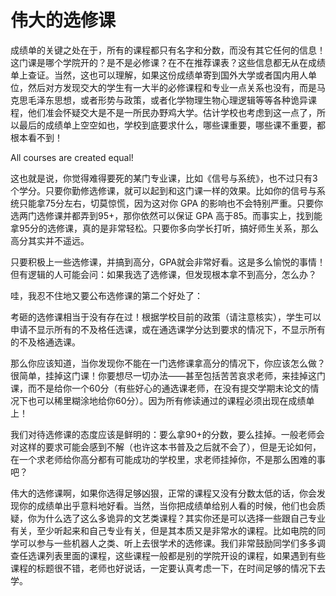 # 伟大的选修课

成绩单的关键之处在于，所有的课程都只有名字和分数，而没有其它任何的信息！这门课是哪个学院开的？是不是必修课？在不在推荐课表？这些信息都无从在成绩单上查证。当然，这也可以理解，如果这份成绩单寄到国外大学或者国内用人单位，然后对方发现交大的学生有一大半的必修课程和专业一点关系也没有，而是马克思毛泽东思想，或者形势与政策，或者化学物理生物心理逻辑等等各种诡异课程，他们准会怀疑交大是不是一所民办野鸡大学。估计学校也考虑到这一点了，所以最后的成绩单上空空如也，学校到底要求什么，哪些课重要，哪些课不重要，都根本看不到！

All courses are created equal!

这也就是说，你觉得难得要死的某门专业课，比如《信号与系统》，也不过只有3个学分。只要你勤修选修课，就可以起到和这门课一样的效果。比如你的信号与系统只能拿75分左右，切莫惊慌，因为这对你 GPA 的影响也不会特别严重。只要你选两门选修课并都弄到95+，那你依然可以保证 GPA 高于85。而事实上，找到能拿95分的选修课，真的是非常轻松。只要你多向学长打听，搞好师生关系，那么高分其实并不遥远。

只要积极上一些选修课，并搞到高分，GPA就会非常好看。这是多么愉悦的事情！但有逻辑的人可能会问：如果我选了选修课，但发现根本拿不到高分，怎么办？

哇，我忍不住地又要公布选修课的第二个好处了：

考砸的选修课相当于没有存在过！根据学校目前的政策（请注意核实），学生可以申请不显示所有的不及格任选课，或在通选课学分达到要求的情况下，不显示所有的不及格通选课。

那么你应该知道，当你发现你不能在一门选修课拿高分的情况下，你应该怎么做？很简单，挂掉这门课！你要想尽一切办法——甚至包括苦苦哀求老师，来挂掉这门课，而不是给你一个60分（有些好心的通选课老师，在没有提交学期末论文的情况下也可以稀里糊涂地给你60分）。因为所有修读通过的课程必须出现在成绩单上！

我们对待选修课的态度应该是鲜明的：要么拿90+的分数，要么挂掉。一般老师会对这样的要求可能会感到不解（也许这本书普及之后就不会了），但是无论如何，在一个求老师给你高分都有可能成功的学校里，求老师挂掉你，不是那么困难的事吧？

伟大的选修课啊，如果你选得足够凶狠，正常的课程又没有分数太低的话，你会发现你的成绩单出乎意料地好看。当然，当你把成绩单给别人看的时候，他们也会质疑，你为什么选了这么多诡异的文艺类课程？其实你还是可以选择一些跟自己专业有关，至少听起来和自己专业有关，但是其本质又是非常水的课程。比如电院的同学可以参与一些机器人之类、听上去很学术的选修课。我们非常鼓励同学们多多调查任选课列表里面的课程，这些课程一般都是别的学院开设的课程，如果遇到有些课程的标题很不错，老师也好说话，一定要认真考虑一下，在时间足够的情况下去学。

